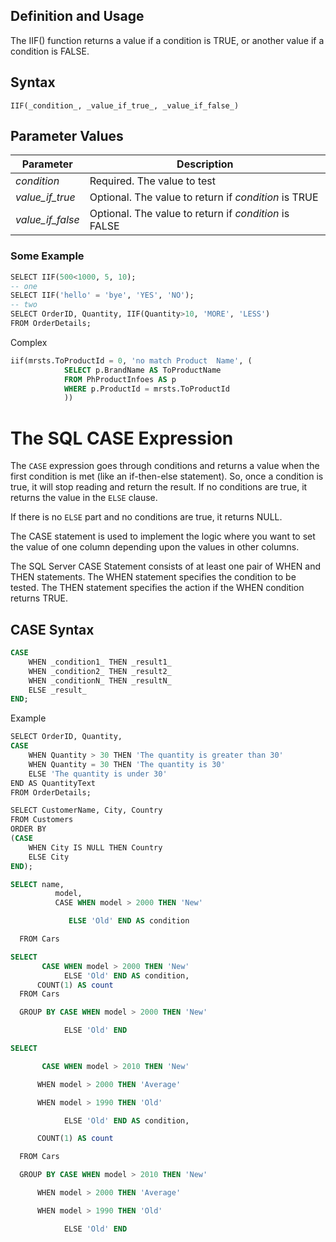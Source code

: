 
## Definition and Usage

The IIF() function returns a value if a condition is TRUE, or another value if a condition is FALSE.
## Syntax

`IIF(_condition_, _value_if_true_, _value_if_false_)`
## Parameter Values

|Parameter|Description|
|---|---|
|_condition_|Required. The value to test|
|_value_if_true_|Optional. The value to return if _condition_ is TRUE|
|_value_if_false_|Optional. The value to return if _condition_ is FALSE|

### Some Example 
```sql 
SELECT IIF(500<1000, 5, 10);
-- one 
SELECT IIF('hello' = 'bye', 'YES', 'NO');
-- two 
SELECT OrderID, Quantity, IIF(Quantity>10, 'MORE', 'LESS')  
FROM OrderDetails;
```

Complex 
```sql 
iif(mrsts.ToProductId = 0, 'no match Product  Name', (
			SELECT p.BrandName AS ToProductName
			FROM PhProductInfoes AS p
			WHERE p.ProductId = mrsts.ToProductId
			))

```


# The SQL CASE Expression

The `CASE` expression goes through conditions and returns a value when the first condition is met (like an if-then-else statement). So, once a condition is true, it will stop reading and return the result. If no conditions are true, it returns the value in the `ELSE` clause.

If there is no `ELSE` part and no conditions are true, it returns NULL.

The CASE statement is used to implement the logic where you want to set the value of one column depending upon the values in other columns.

The SQL Server CASE Statement consists of at least one pair of WHEN and THEN statements. The WHEN statement specifies the condition to be tested. The THEN statement specifies the action if the WHEN condition returns TRUE.

## CASE Syntax

```sql
CASE  
    WHEN _condition1_ THEN _result1_  
    WHEN _condition2_ THEN _result2_  
    WHEN _conditionN_ THEN _resultN_  
    ELSE _result_  
END;
```

Example 
```sql
SELECT OrderID, Quantity,  
CASE  
    WHEN Quantity > 30 THEN 'The quantity is greater than 30'  
    WHEN Quantity = 30 THEN 'The quantity is 30'  
    ELSE 'The quantity is under 30'  
END AS QuantityText  
FROM OrderDetails;
```


```sql
SELECT CustomerName, City, Country  
FROM Customers  
ORDER BY  
(CASE  
    WHEN City IS NULL THEN Country  
    ELSE City  
END);
```

```sql
SELECT name,
          model,
          CASE WHEN model > 2000 THEN 'New'

             ELSE 'Old' END AS condition

  FROM Cars
```

```sql
SELECT
       CASE WHEN model > 2000 THEN 'New'
            ELSE 'Old' END AS condition,
      COUNT(1) AS count
  FROM Cars

  GROUP BY CASE WHEN model > 2000 THEN 'New'

            ELSE 'Old' END
```


```sql
SELECT

       CASE WHEN model > 2010 THEN 'New'

      WHEN model > 2000 THEN 'Average'

      WHEN model > 1990 THEN 'Old'

            ELSE 'Old' END AS condition,

      COUNT(1) AS count

  FROM Cars

  GROUP BY CASE WHEN model > 2010 THEN 'New'

      WHEN model > 2000 THEN 'Average'

      WHEN model > 1990 THEN 'Old'

            ELSE 'Old' END
```


